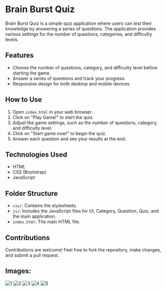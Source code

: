 # Brain Burst Quiz

Brain Burst Quiz is a simple quiz application where users can test their knowledge by answering a series of questions. The application provides various settings for the number of questions, categories, and difficulty levels.

## Features

- Choose the number of questions, category, and difficulty level before starting the game.
- Answer a series of questions and track your progress.
- Responsive design for both desktop and mobile devices.

## How to Use

1. Open `index.html` in your web browser.
2. Click on "Play Game!" to start the quiz.
3. Adjust the game settings, such as the number of questions, category, and difficulty level.
4. Click on "Start game now!" to begin the quiz.
5. Answer each question and see your results at the end.

## Technologies Used

- HTML
- CSS (Bootstrap)
- JavaScript

## Folder Structure

- `css/`: Contains the stylesheets.
- `js/`: Includes the JavaScript files for UI, Category, Question, Quiz, and the main application.
- `index.html`: The main HTML file.

## Contributions

Contributions are welcome! Feel free to fork the repository, make changes, and submit a pull request.

## Images:
![1](https://github.com/IlyasKeskinn/Quiz-App-JavaScript/assets/86023697/89f09cf3-3358-47f8-b9f8-59ac0ae7bb14)
![2](https://github.com/IlyasKeskinn/Quiz-App-JavaScript/assets/86023697/a0b746d2-f3d1-4f90-8cb7-b7fddd130efb)
![3](https://github.com/IlyasKeskinn/Quiz-App-JavaScript/assets/86023697/d815c840-2251-4d51-8622-08b1b828a1b7)
![4](https://github.com/IlyasKeskinn/Quiz-App-JavaScript/assets/86023697/c2748add-8d9c-40fb-b0f3-62b4b8771703)
![5](https://github.com/IlyasKeskinn/Quiz-App-JavaScript/assets/86023697/a9d04fe6-efc3-4846-8118-da53aef22c5b)

